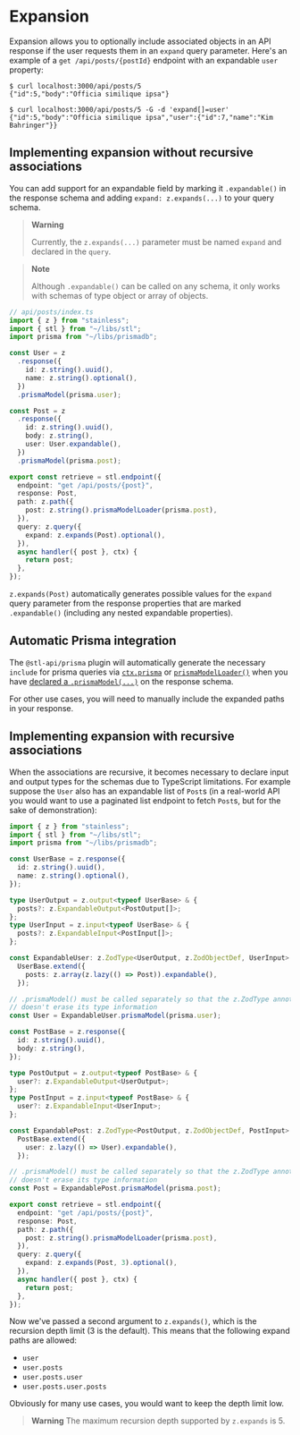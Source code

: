 # Expansion

Expansion allows you to optionally include associated objects in an API response if the
user requests them in an `expand` query parameter. Here's an example of a
`get /api/posts/{postId}` endpoint with an expandable `user` property:

```
$ curl localhost:3000/api/posts/5
{"id":5,"body":"Officia similique ipsa"}

$ curl localhost:3000/api/posts/5 -G -d 'expand[]=user'
{"id":5,"body":"Officia similique ipsa","user":{"id":7,"name":"Kim Bahringer"}}
```

## Implementing expansion without recursive associations

You can add support for an expandable field by marking it
`.expandable()` in the response schema and adding
`expand: z.expands(...)` to your query schema.

> **Warning**
>
> Currently, the `z.expands(...)` parameter must be named
> `expand` and declared in the `query`.

> **Note**
>
> Although `.expandable()` can be called on any schema, it only works
> with schemas of type object or array of objects.

```ts
// api/posts/index.ts
import { z } from "stainless";
import { stl } from "~/libs/stl";
import prisma from "~/libs/prismadb";

const User = z
  .response({
    id: z.string().uuid(),
    name: z.string().optional(),
  })
  .prismaModel(prisma.user);

const Post = z
  .response({
    id: z.string().uuid(),
    body: z.string(),
    user: User.expandable(),
  })
  .prismaModel(prisma.post);

export const retrieve = stl.endpoint({
  endpoint: "get /api/posts/{post}",
  response: Post,
  path: z.path({
    post: z.string().prismaModelLoader(prisma.post),
  }),
  query: z.query({
    expand: z.expands(Post).optional(),
  }),
  async handler({ post }, ctx) {
    return post;
  },
});
```

`z.expands(Post)` automatically generates possible values
for the `expand` query parameter from the response properties
that are marked `.expandable()` (including any nested expandable
properties).

## Automatic Prisma integration

The `@stl-api/prisma` plugin will automatically generate the necessary
`include` for prisma queries via [`ctx.prisma`](/packages/prisma/README.md#perform-crud-operations-on-response-prismamodel) or [`prismaModelLoader()`](/packages/prisma/README.md#use-prismamodelloader-on-a-parameter) when
you have [declared a `.prismaModel(...)`](/packages/prisma/README.md#declare-prismamodel-on-a-response-type) on the response schema.

For other use cases, you will need to manually include the expanded paths in
your response.

## Implementing expansion with recursive associations

When the associations are recursive, it becomes necessary to declare
input and output types for the schemas due to TypeScript limitations.
For example suppose the `User` also has an expandable list of `Post`s
(in a real-world API you would want to use a paginated list endpoint
to fetch `Post`s, but for the sake of demonstration):

```ts
import { z } from "stainless";
import { stl } from "~/libs/stl";
import prisma from "~/libs/prismadb";

const UserBase = z.response({
  id: z.string().uuid(),
  name: z.string().optional(),
});

type UserOutput = z.output<typeof UserBase> & {
  posts?: z.ExpandableOutput<PostOutput[]>;
};
type UserInput = z.input<typeof UserBase> & {
  posts?: z.ExpandableInput<PostInput[]>;
};

const ExpandableUser: z.ZodType<UserOutput, z.ZodObjectDef, UserInput> =
  UserBase.extend({
    posts: z.array(z.lazy(() => Post)).expandable(),
  });

// .prismaModel() must be called separately so that the z.ZodType annotation
// doesn't erase its type information
const User = ExpandableUser.prismaModel(prisma.user);

const PostBase = z.response({
  id: z.string().uuid(),
  body: z.string(),
});

type PostOutput = z.output<typeof PostBase> & {
  user?: z.ExpandableOutput<UserOutput>;
};
type PostInput = z.input<typeof PostBase> & {
  user?: z.ExpandableInput<UserInput>;
};

const ExpandablePost: z.ZodType<PostOutput, z.ZodObjectDef, PostInput> =
  PostBase.extend({
    user: z.lazy(() => User).expandable(),
  });

// .prismaModel() must be called separately so that the z.ZodType annotation
// doesn't erase its type information
const Post = ExpandablePost.prismaModel(prisma.post);

export const retrieve = stl.endpoint({
  endpoint: "get /api/posts/{post}",
  response: Post,
  path: z.path({
    post: z.string().prismaModelLoader(prisma.post),
  }),
  query: z.query({
    expand: z.expands(Post, 3).optional(),
  }),
  async handler({ post }, ctx) {
    return post;
  },
});
```

Now we've passed a second argument to `z.expands()`, which is the recursion depth limit (3 is the default).
This means that the following expand paths are allowed:

- `user`
- `user.posts`
- `user.posts.user`
- `user.posts.user.posts`

Obviously for many use cases, you would want to keep the depth limit low.

> **Warning**
> The maximum recursion depth supported by `z.expands` is 5.
